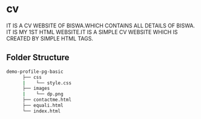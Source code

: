 # cv
IT IS A CV WEBSITE OF BISWA.WHICH CONTAINS ALL DETAILS OF BISWA.
IT IS MY 1ST HTML WEBSITE.IT IS A SIMPLE CV WEBSITE WHICH IS CREATED BY SIMPLE HTML TAGS.
## Folder Structure
```bash
demo-profile-pg-basic
      ├── css
      |    └── style.css
      ├── images
      |    └── dp.png
      ├── contactme.html
      ├── equali.html
      └── index.html
